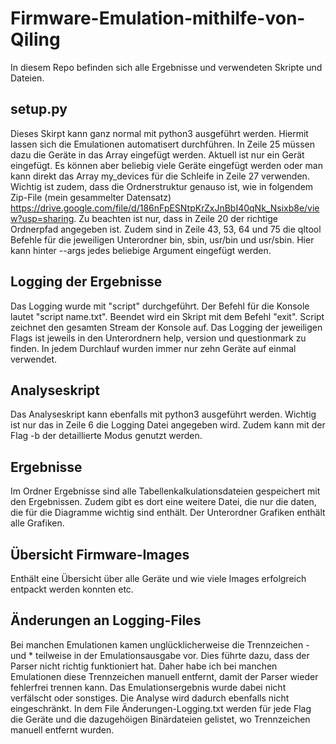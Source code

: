 # Firmware-Emulation-mithilfe-von-Qiling
In diesem Repo befinden sich alle Ergebnisse und verwendeten Skripte und Dateien. 

## setup.py
Dieses Skirpt kann ganz normal mit python3 ausgeführt werden. Hiermit lassen sich die Emulationen automatisert durchführen. In Zeile 25 müssen dazu die Geräte in das Array eingefügt werden. Aktuell ist nur ein Gerät eingefügt. Es können aber beliebig viele Geräte eingefügt werden oder man kann direkt das Array my_devices für die Schleife in Zeile 27 verwenden. Wichtig ist zudem, dass die Ordnerstruktur genauso ist, wie in folgendem Zip-File (mein gesammelter Datensatz) https://drive.google.com/file/d/186nFpESNtpKrZxJnBbI40qNk_Nsixb8e/view?usp=sharing. Zu beachten ist nur, dass in Zeile 20 der richtige Ordnerpfad angegeben ist. Zudem sind in Zeile 43, 53, 64 und 75 die qltool Befehle für die jeweiligen Unterordner bin, sbin, usr/bin und usr/sbin. Hier kann hinter --args jedes beliebige Argument eingefügt werden.

## Logging der Ergebnisse 
Das Logging wurde mit "script" durchgeführt. Der Befehl für die Konsole lautet "script name.txt". Beendet wird ein Skript mit dem Befehl "exit". Script zeichnet den gesamten Stream der Konsole auf. Das Logging der jeweiligen Flags ist jeweils in den Unterordnern help, version und questionmark zu finden. In jedem Durchlauf wurden immer nur zehn Geräte auf einmal verwendet. 

## Analyseskript
Das Analyseskript kann ebenfalls mit python3 ausgeführt werden. Wichtig ist nur das in Zeile 6 die Logging Datei angegeben wird. Zudem kann mit der Flag -b der detaillierte Modus genutzt werden. 

## Ergebnisse
Im Ordner Ergebnisse sind alle Tabellenkalkulationsdateien gespeichert mit den Ergebnissen. Zudem gibt es dort eine weitere Datei, die nur die daten, die für die Diagramme wichtig sind enthält. Der Unterordner Grafiken enthält alle Grafiken. 

## Übersicht Firmware-Images
Enthält eine Übersicht über alle Geräte und wie viele Images erfolgreich entpackt werden konnten etc.

## Änderungen an Logging-Files
Bei manchen Emulationen kamen unglücklicherweise die Trennzeichen - und * teilweise in der Emulationsausgabe vor. Dies führte dazu, dass der Parser nicht richtig funktioniert hat. Daher habe ich bei manchen Emulationen diese Trennzeichen manuell entfernt, damit der Parser wieder fehlerfrei trennen kann. Das Emulationsergebnis wurde dabei nicht verfälscht oder sonstiges. Die Analyse wird dadurch ebenfalls nicht eingeschränkt. In dem File Änderungen-Logging.txt werden für jede Flag die Geräte und die dazugehöigen Binärdateien gelistet, wo Trennzeichen manuell entfernt wurden.


